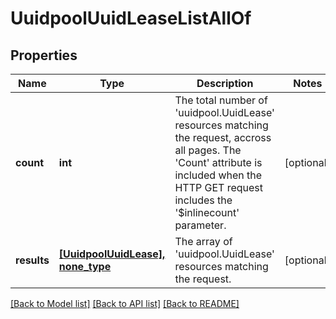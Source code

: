 # UuidpoolUuidLeaseListAllOf

## Properties
Name | Type | Description | Notes
------------ | ------------- | ------------- | -------------
**count** | **int** | The total number of &#39;uuidpool.UuidLease&#39; resources matching the request, accross all pages. The &#39;Count&#39; attribute is included when the HTTP GET request includes the &#39;$inlinecount&#39; parameter. | [optional] 
**results** | [**[UuidpoolUuidLease], none_type**](UuidpoolUuidLease.md) | The array of &#39;uuidpool.UuidLease&#39; resources matching the request. | [optional] 

[[Back to Model list]](../README.md#documentation-for-models) [[Back to API list]](../README.md#documentation-for-api-endpoints) [[Back to README]](../README.md)


